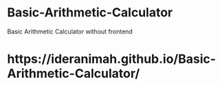 # Basic-Arithmetic-Calculator
Basic Arithmetic Calculator without frontend

<h1>https://ideranimah.github.io/Basic-Arithmetic-Calculator/</h1>
